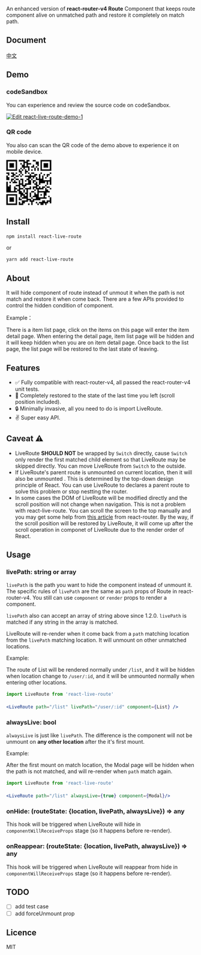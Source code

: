An enhanced version of **react-router-v4 Route** Component that keeps route component alive on unmatched path and restore it completely on match path.

## Document

[中文](./docs/README-zh.md)

## Demo

### codeSandbox

You can experience and review the source code on codeSandbox.

[![Edit react-live-route-demo-1](https://codesandbox.io/static/img/play-codesandbox.svg)](https://codesandbox.io/s/yj9j33pw4j)

### QR code

You also can scan the QR code of the demo above to experience it on mobile device.

![qr](./docs/qr.png)

## Install

```bash
npm install react-live-route
```

or

```bash
yarn add react-live-route
```

## About

It will hide component of route instead of unmout it when the path is not match and restore it when come back. There are a few APIs provided to control the hidden condition of component.

Example：

There is a item list page, click on the items on this page will enter the item detail page. When entering the detail page, item list page will be hidden and it will keep hidden when you are on item detail page. Once back to the list page, the list page will be restored to the last state of leaving.

## Features

- ✅ Fully compatible with react-router-v4, all passed the react-router-v4 unit tests.
- 🎯 Completely restored to the state of the last time you left (scroll position included).
- 🔒 Minimally invasive, all you need to do is import LiveRoute.
- ✌️ Super easy API.

## Caveat ⚠️

- LiveRoute **SHOULD NOT** be wrapped by `Switch` directly, cause `Switch` only render the first matched child element so that LiveRoute may be skipped directly. You can move LiveRoute from `Switch` to the outside.
- If LiveRoute's parent route is unmounted on current location, then it will also be unmounted . This is determined by the top-down design principle of React. You can use LiveRoute to declares a parent route to solve this problem or stop nestting the router.
- In some cases the DOM of LiveRoute will be modified directly and the scroll position will not change when navigation. This is not a problem with react-live-route. You can scroll the screen to the top manually and you may get some help from [this article](https://github.com/ReactTraining/react-router/blob/2b94b8f9e115bec6426be06b309b6963f4a96004/packages/react-router-dom/docs/guides/scroll-restoration.md) from react-router. By the way, if the scroll position will be restored by LiveRoute, it will come up after the scroll operation in componet of LiveRoute due to the render order of React.

## Usage

### livePath: string or array

`livePath` is the path you want to hide the component instead of unmount it. The specific rules of `livePath` are the same as `path` props of Route in react-router-v4. You still can use `component` or `render` props to render a component.

`livePath` also can accept an array of string above since 1.2.0. `livePath` is matched if any string in the array is matched.

LiveRoute will re-render when it come back from a `path` matching location from the `livePath` matching location. It will unmount on other unmatched locations.

Example:

The route of List will be rendered normally under `/list`, and it will be hidden when location change to `/user/:id`, and it will be unmounted normally when entering  other locations.

```jsx
import LiveRoute from 'react-live-route'

<LiveRoute path="/list" livePath="/user/:id" component={List} />
```

### alwaysLive: bool

`alwaysLive` is just like `livePath`. The difference is the component will not be unmount on **any other location** after the it's first mount. 

Example: 

After the first mount on match location, the Modal page will be hidden when the path is not matched, and will re-render when `path` match again.

```jsx
import LiveRoute from 'react-live-route'

<LiveRoute path="/list" alwaysLive={true} component={Modal}/>
```

### onHide: (routeState: {location, livePath, alwaysLive}) => any

This hook will be triggered when LiveRoute will hide in `componentWillReceiveProps` stage (so it happens before re-render). 

### onReappear: (routeState: {location, livePath, alwaysLive}) => any

This hook will be triggered when LiveRoute will reappear from hide in `componentWillReceiveProps` stage (so it happens before re-render). 

## TODO

- [ ] add test case
- [ ] add forceUnmount prop

## Licence

MIT
